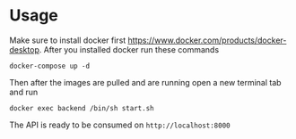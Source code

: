 # Usage

Make sure to install docker first https://www.docker.com/products/docker-desktop. After you installed docker run these commands

```
docker-compose up -d
```
Then after the images are pulled and are running open a new terminal tab and run
```
docker exec backend /bin/sh start.sh
```
The API is ready to be consumed on `http://localhost:8000`

